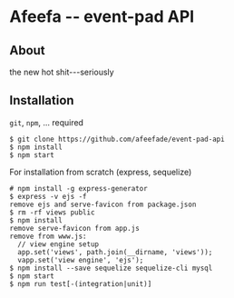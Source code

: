 # Afeefa -- event-pad API

## About

the new hot shit---seriously

## Installation

`git`, `npm`, ... required

    $ git clone https://github.com/afeefade/event-pad-api
    $ npm install
    $ npm start


For installation from scratch (express, sequelize)

    # npm install -g express-generator
    $ express -v ejs -f
    remove ejs and serve-favicon from package.json
    $ rm -rf views public
    $ npm install
    remove serve-favicon from app.js
    remove from www.js:
      // view engine setup
      app.set('views', path.join(__dirname, 'views'));
      vapp.set('view engine', 'ejs');
    $ npm install --save sequelize sequelize-cli mysql
    $ npm start
    $ npm run test[-(integration|unit)]

